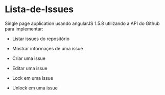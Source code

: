 # Lista-de-Issues

Single page application usando angularJS 1.5.8 utilizando a API do Github para implementar:

- Listar issues do repositório

- Mostrar informaçes de uma issue

- Criar uma issue

- Editar uma issue

- Lock em uma issue

- Unlock em uma issue
